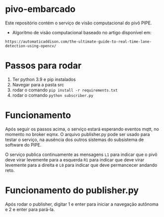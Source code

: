 # pivo-embarcado

Este repositório contém o serviço de visão computacional do pivô PIPE.

* Algoritmo de visão computacional baseado no artigo disponível em:

```https://automaticaddison.com/the-ultimate-guide-to-real-time-lane-detection-using-opencv/```

# Passos para rodar

1. Ter python 3.9 e pip instalados 
2. Navegar para a pasta src
3. rodar o comando `pip install -r requirements.txt`
4. rodar o comando `python subscriber.py`

# Funcionamento

Após seguir os passos acima, o serviço estará esperando eventos mqtt, no momento no broker eqmx. O arquivo publisher.py pode ser usado para testar o serviço, na ausência dos outros sistemas do subsistema de software do PIPE.

O serviço publica continuamente as mensagens `L1` para indicar que o pivô deve virar levemente para a esquerda `R1` para indicar que deve virar levemente para a direita e `L0` para indicar que deve permancecer andando reto.

# Funcionamento do publisher.py

Após rodar o publisher, digitar 1 e enter para iniciar a navegação autônoma e 2 e enter para pará-la.
